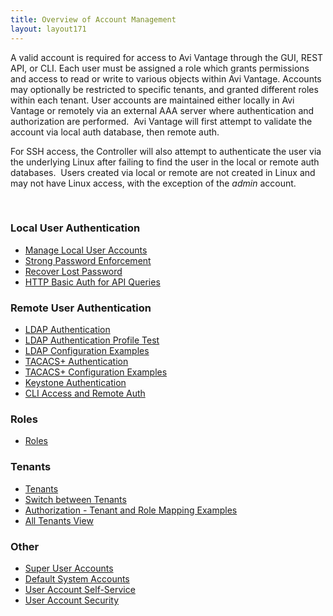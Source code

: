 ```yaml
---
title: Overview of Account Management
layout: layout171
---
```

A valid account is required for access to Avi Vantage through the GUI, REST API, or CLI. Each user must be assigned a role which grants permissions and access to read or write to various objects within Avi Vantage. Accounts may optionally be restricted to specific tenants, and granted different roles within each tenant.
<a name="user_authentication"></a>
User accounts are maintained either locally in Avi Vantage or remotely via an external AAA server where authentication and authorization are performed.  Avi Vantage will first attempt to validate the account via local auth database, then remote auth.

For SSH access, the Controller will also attempt to authenticate the user via the underlying Linux after failing to find the user in the local or remote auth databases.  Users created via local or remote are not created in Linux and may not have Linux access, with the exception of the *admin* account.

 

### Local User Authentication

* <a href="{% vpath %}/manage-local-user-accounts/">Manage Local User Accounts</a>
* <a href="{% vpath %}/strong-password-enforcement/">Strong Password Enforcement</a>
* <a href="{% vpath %}/password-recovery/">Recover Lost Password</a>
* <a href="{% vpath %}/http-basic-auth-for-api-queries/">HTTP Basic Auth for API Queries</a>

### Remote User Authentication

* <a href="{% vpath %}/ldap-authentication/">LDAP Authentication</a>
* <a href="{% vpath %}/ldap-auth-profile-test/">LDAP Authentication Profile Test</a>
* <a href="{% vpath %}/ldap-configuration-examples/">LDAP Configuration Examples</a>
* <a href="{% vpath %}/tacacs-authentication">TACACS+ Authentication</a>
* <a href="{% vpath %}/tacacs-configuration-examples/">TACACS+ Configuration Examples</a>
* <a href="{% vpath %}/keystone-authentication/">Keystone Authentication</a>
* <a href="{% vpath %}/cli-access/">CLI Access and Remote Auth</a>

### Roles

* <a href="{% vpath %}/user-account-roles/">Roles</a>

### Tenants

* <a href="{% vpath %}/tenants/">Tenants</a>
* <a href="{% vpath %}/switch-between-tenants/">Switch between Tenants</a>
* <a href="{% vpath %}/authorization-tenant-and-role-mapping-examples/">Authorization - Tenant and Role Mapping Examples</a>
* <a href="{% vpath %}/all-tenants-view/">All Tenants View</a>

### Other

* <a href="{% vpath %}/super-user-accounts/">Super User Accounts</a>
* <a href="{% vpath %}/default-system-accounts/">Default System Accounts</a>
* <a href="{% vpath %}/user-account-self-service/">User Account Self-Service</a>
* <a href="{% vpath %}/user-account-security/">User Account Security</a>

 

